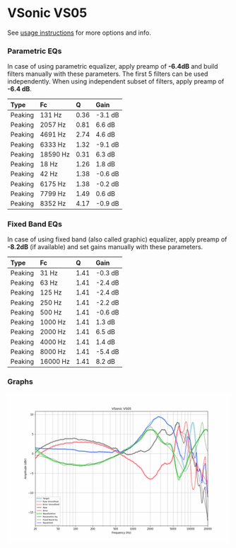 # VSonic VS05
See [usage instructions](https://github.com/jaakkopasanen/AutoEq#usage) for more options and info.

### Parametric EQs
In case of using parametric equalizer, apply preamp of **-6.4dB** and build filters manually
with these parameters. The first 5 filters can be used independently.
When using independent subset of filters, apply preamp of **-6.4 dB**.

| Type    | Fc       |    Q | Gain    |
|:--------|:---------|:-----|:--------|
| Peaking | 131 Hz   | 0.36 | -3.1 dB |
| Peaking | 2057 Hz  | 0.81 | 6.6 dB  |
| Peaking | 4691 Hz  | 2.74 | 4.6 dB  |
| Peaking | 6333 Hz  | 1.32 | -9.1 dB |
| Peaking | 18590 Hz | 0.31 | 6.3 dB  |
| Peaking | 18 Hz    | 1.26 | 1.8 dB  |
| Peaking | 42 Hz    | 1.38 | -0.6 dB |
| Peaking | 6175 Hz  | 1.38 | -0.2 dB |
| Peaking | 7799 Hz  | 1.49 | 0.6 dB  |
| Peaking | 8352 Hz  | 4.17 | -0.9 dB |

### Fixed Band EQs
In case of using fixed band (also called graphic) equalizer, apply preamp of **-8.2dB**
(if available) and set gains manually with these parameters.

| Type    | Fc       |    Q | Gain    |
|:--------|:---------|:-----|:--------|
| Peaking | 31 Hz    | 1.41 | -0.3 dB |
| Peaking | 63 Hz    | 1.41 | -2.4 dB |
| Peaking | 125 Hz   | 1.41 | -2.4 dB |
| Peaking | 250 Hz   | 1.41 | -2.2 dB |
| Peaking | 500 Hz   | 1.41 | -0.6 dB |
| Peaking | 1000 Hz  | 1.41 | 1.3 dB  |
| Peaking | 2000 Hz  | 1.41 | 6.5 dB  |
| Peaking | 4000 Hz  | 1.41 | 1.4 dB  |
| Peaking | 8000 Hz  | 1.41 | -5.4 dB |
| Peaking | 16000 Hz | 1.41 | 8.2 dB  |

### Graphs
![](./VSonic%20VS05.png)